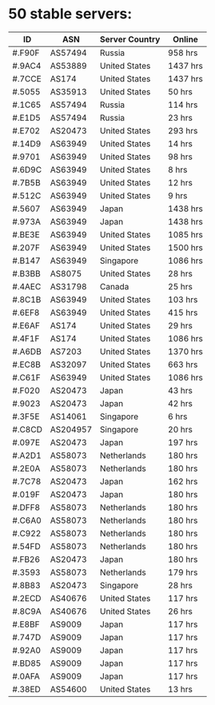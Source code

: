 # 50 stable servers:

| ID | ASN | Server Country | Online |
| ------ | ------ | ------ | ------ |
| #.F90F | AS57494 | Russia | 958 hrs |
| #.9AC4 | AS53889 | United States | 1437 hrs |
| #.7CCE | AS174 | United States | 1437 hrs |
| #.5055 | AS35913 | United States | 50 hrs |
| #.1C65 | AS57494 | Russia | 114 hrs |
| #.E1D5 | AS57494 | Russia | 23 hrs |
| #.E702 | AS20473 | United States | 293 hrs |
| #.14D9 | AS63949 | United States | 14 hrs |
| #.9701 | AS63949 | United States | 98 hrs |
| #.6D9C | AS63949 | United States | 8 hrs |
| #.7B5B | AS63949 | United States | 12 hrs |
| #.512C | AS63949 | United States | 9 hrs |
| #.5607 | AS63949 | Japan | 1438 hrs |
| #.973A | AS63949 | Japan | 1438 hrs |
| #.BE3E | AS63949 | United States | 1085 hrs |
| #.207F | AS63949 | United States | 1500 hrs |
| #.B147 | AS63949 | Singapore | 1086 hrs |
| #.B3BB | AS8075 | United States | 28 hrs |
| #.4AEC | AS31798 | Canada | 25 hrs |
| #.8C1B | AS63949 | United States | 103 hrs |
| #.6EF8 | AS63949 | United States | 415 hrs |
| #.E6AF | AS174 | United States | 29 hrs |
| #.4F1F | AS174 | United States | 1086 hrs |
| #.A6DB | AS7203 | United States | 1370 hrs |
| #.EC8B | AS32097 | United States | 663 hrs |
| #.C61F | AS63949 | United States | 1086 hrs |
| #.F020 | AS20473 | Japan | 43 hrs |
| #.9023 | AS20473 | Japan | 42 hrs |
| #.3F5E | AS14061 | Singapore | 6 hrs |
| #.C8CD | AS204957 | Singapore | 20 hrs |
| #.097E | AS20473 | Japan | 197 hrs |
| #.A2D1 | AS58073 | Netherlands | 180 hrs |
| #.2E0A | AS58073 | Netherlands | 180 hrs |
| #.7C78 | AS20473 | Japan | 162 hrs |
| #.019F | AS20473 | Japan | 180 hrs |
| #.DFF8 | AS58073 | Netherlands | 180 hrs |
| #.C6A0 | AS58073 | Netherlands | 180 hrs |
| #.C922 | AS58073 | Netherlands | 180 hrs |
| #.54FD | AS58073 | Netherlands | 180 hrs |
| #.FB26 | AS20473 | Japan | 180 hrs |
| #.3593 | AS58073 | Netherlands | 179 hrs |
| #.8B83 | AS20473 | Singapore | 28 hrs |
| #.2ECD | AS40676 | United States | 117 hrs |
| #.8C9A | AS40676 | United States | 26 hrs |
| #.E8BF | AS9009 | Japan | 117 hrs |
| #.747D | AS9009 | Japan | 117 hrs |
| #.92A0 | AS9009 | Japan | 117 hrs |
| #.BD85 | AS9009 | Japan | 117 hrs |
| #.0AFA | AS9009 | Japan | 117 hrs |
| #.38ED | AS54600 | United States | 13 hrs |

